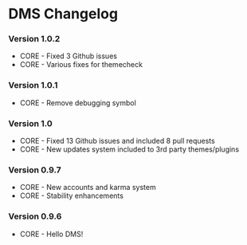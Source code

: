 # DMS Changelog #

<div class="row-fluid">
  <div class="span12">
    <h3>Version 1.0.2</h3>
      <ul class="unstyled">
        <li><span class="label label-success">CORE</span> - Fixed 3 Github issues</li>
        <li><span class="label label-success">CORE</span> - Various fixes for themecheck</li>
      </ul>
    <h3>Version 1.0.1</h3>
      <ul class="unstyled">
        <li><span class="label label-success">CORE</span> - Remove debugging symbol</li>
      </ul>
    <h3>Version 1.0</h3>
      <ul class="unstyled">
      	<li><span class="label label-success">CORE</span> - Fixed 13 Github issues and included 8 pull requests</li>
	<li><span class="label label-success">CORE</span> - New updates system included to 3rd party themes/plugins</li>
      </ul> 
    <h3>Version 0.9.7</h3>
      <ul class="unstyled">
        <li><span class="label label-success">CORE</span> - New accounts and karma system</li>
        <li><span class="label label-success">CORE</span> - Stability enhancements</li>
      </ul>
    <h3>Version 0.9.6</h3>
      <ul class="unstyled">
        <li><span class="label label-success">CORE</span> - Hello DMS!</li>
      </ul>
  </div>
</div>
